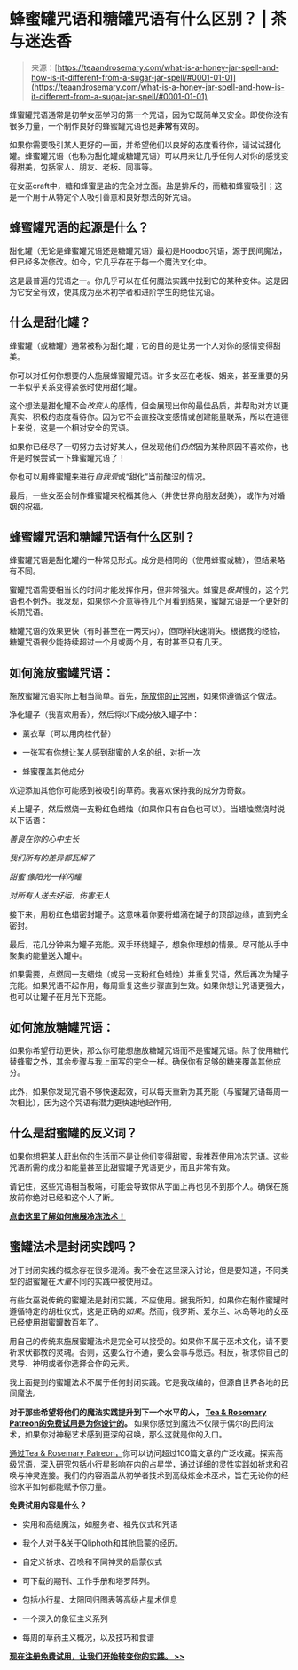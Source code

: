 <!--yml

category: 未分类

date: 2024-06-12 18:23:36

-->

# 蜂蜜罐咒语和糖罐咒语有什么区别？ | 茶与迷迭香

> 来源：[https://teaandrosemary.com/what-is-a-honey-jar-spell-and-how-is-it-different-from-a-sugar-jar-spell/#0001-01-01](https://teaandrosemary.com/what-is-a-honey-jar-spell-and-how-is-it-different-from-a-sugar-jar-spell/#0001-01-01)

蜂蜜罐咒语通常是初学女巫学习的第一个咒语，因为它既简单又安全。即使你没有很多力量，一个制作良好的蜂蜜罐咒语也是**非常**有效的。

如果你需要吸引某人更好的一面，并希望他们以良好的态度看待你，请试试甜化罐。蜂蜜罐咒语（也称为甜化罐或糖罐咒语）可以用来让几乎任何人对你的感觉变得甜美，包括家人、朋友、老板、同事等。

在女巫craft中，糖和蜂蜜是盐的完全对立面。盐是排斥的，而糖和蜂蜜吸引；这是一个用于从特定个人吸引善意和良好想法的好咒语。

## 蜂蜜罐咒语的起源是什么？

甜化罐（无论是蜂蜜罐咒语还是糖罐咒语）最初是Hoodoo咒语，源于民间魔法，但已经多次修改。如今，它几乎存在于每一个魔法文化中。

这是最普遍的咒语之一。你几乎可以在任何魔法实践中找到它的某种变体。这是因为它安全有效，使其成为巫术初学者和进阶学生的绝佳咒语。

## 什么是甜化罐？

蜂蜜罐（或糖罐）通常被称为甜化罐；它的目的是让另一个人对你的感情变得甜美。

你可以对任何你想要的人施展蜂蜜罐咒语。许多女巫在老板、姻亲，甚至重要的另一半似乎关系变得紧张时使用甜化罐。

这个想法是甜化罐不会*改变*人的感情，但会展现出你的最佳品质，并帮助对方以更真实、积极的态度看待你。因为它不会直接改变感情或创建能量联系，所以在道德上来说，这是一个相对安全的咒语。

如果你已经尽了一切努力去讨好某人，但发现他们*仍然*因为某种原因不喜欢你，也许是时候尝试一下蜂蜜罐咒语了！

你也可以用蜂蜜罐来进行*自我爱*或“甜化”当前酸涩的情况。

最后，一些女巫会制作蜂蜜罐来祝福其他人（并使世界向朋友甜美），或作为对婚姻的祝福。

## 蜂蜜罐咒语和糖罐咒语有什么区别？

蜂蜜罐咒语是甜化罐的一种常见形式。成分是相同的（使用蜂蜜或糖），但结果略有不同。

蜜罐咒语需要相当长的时间才能发挥作用，但非常强大。蜂蜜是*极其*慢的，这个咒语也不例外。我发现，如果你不介意等待几个月看到结果，蜜罐咒语是一个更好的长期咒语。

糖罐咒语的效果更快（有时甚至在一两天内），但同样快速消失。根据我的经验，糖罐咒语很少能持续超过一个月或两个月，有时甚至只有几天。

## 如何施放蜜罐咒语：

施放蜜罐咒语实际上相当简单。首先，[施放你的正常圈](https://teaandrosemary.com/how-to-cast-a-circle/)，如果你遵循这个做法。

净化罐子（我喜欢用香），然后将以下成分放入罐子中：

+   薰衣草（可以用肉桂代替）

+   一张写有你想让某人感到甜蜜的人名的纸，对折一次

+   蜂蜜覆盖其他成分

欢迎添加其他你可能感到被吸引的草药。我喜欢保持我的成分为奇数。

关上罐子，然后燃烧一支粉红色蜡烛（如果你只有白色也可以）。当蜡烛燃烧时说以下话语：

*善良在你的心中生长*

*我们所有的差异都瓦解了*

*甜蜜* *像阳光一样闪耀*

*对所有人送去好运，伤害无人*

接下来，用粉红色蜡密封罐子。这意味着你要将蜡滴在罐子的顶部边缘，直到完全密封。

最后，花几分钟来为罐子充能。双手环绕罐子，想象你理想的情景。尽可能从手中聚集的能量送入罐中。

如果需要，点燃同一支蜡烛（或另一支粉红色蜡烛）并重复咒语，然后再次为罐子充能。如果咒语不起作用，每周重复这些步骤直到生效。如果你想让咒语更强大，也可以让罐子在月光下充能。

## 如何施放糖罐咒语：

如果你希望行动更快，那么你可能想施放糖罐咒语而不是蜜罐咒语。除了使用糖代替蜂蜜之外，其余步骤与我上面写的完全一样。确保你有足够的糖来覆盖其他成分。

此外，如果你发现咒语不够快速起效，可以每天重新为其充能（与蜜罐咒语每周一次相比），因为这个咒语有潜力更快速地起作用。

## 什么是甜蜜罐的反义词？

如果你想把某人赶出你的生活而不是让他们变得甜蜜，我推荐使用冷冻咒语。这些咒语所需的成分和能量甚至比甜蜜罐子咒语更少，而且非常有效。

请记住，这些咒语相当极端，可能会导致你从字面上再也见不到那个人。确保在施放前你绝对已经和这个人了断。

**[点击这里了解如何施展冷冻法术！](https://teaandrosemary.com/how-to-cast-freezer-spell/)**

## 蜜罐法术是封闭实践吗？

对于封闭实践的概念存在很多混淆。我不会在这里深入讨论，但是要知道，不同类型的甜蜜罐在*大量*不同的实践中被使用过。

有些女巫说传统的蜜罐法是封闭实践，不应使用。据我所知，如果你在制作蜜罐时遵循特定的胡杜仪式，这是正确的*如果*。然而，俄罗斯、爱尔兰、冰岛等地的女巫已经使用甜蜜罐数百年了。

用自己的传统来施展蜜罐法术是完全可以接受的。如果你不属于巫术文化，请不要祈求伏都教的灵魂。否则，这要么行不通，要么会事与愿违。相反，祈求你自己的灵导、神明或者你选择合作的元素。

我上面提到的蜜罐法术不属于任何封闭实践。它是我改编的，但源自世界各地的民间魔法。

**对于那些希望将他们的魔法实践提升到下一个水平的人，** [**Tea & Rosemary Patreon的免费试用是为你设计的**](https://www.patreon.com/teaandrosemary)**。** 如果你感觉到魔法不仅限于偶尔的民间法术，如果你对神秘艺术感到更深的召唤，那么这就是你的入口。

[通过Tea & Rosemary Patreon，](https://www.patreon.com/teaandrosemary)你可以访问超过100篇文章的广泛收藏。探索高级咒语，深入研究包括小行星影响在内的占星学，通过详细的灵性实践如祈求和召唤与神灵连接。我们的内容涵盖从初学者技术到高级炼金术巫术，旨在无论你的经验水平如何都能赋予你力量。

**免费试用内容是什么？**

+   实用和高级魔法，如服务者、祖先仪式和咒语

+   我个人对于&关于Qliphoth和其他启蒙的经历。

+   自定义祈求、召唤和不同神灵的启蒙仪式

+   可下载的期刊、工作手册和塔罗阵列。

+   包括小行星、太阳回归图表等高级占星术信息

+   一个深入的象征主义系列

+   每周的草药主义概况，以及技巧和食谱

[**现在注册免费试用，让我们开始转变你的实践。 >>**](https://www.patreon.com/teaandrosemary)
